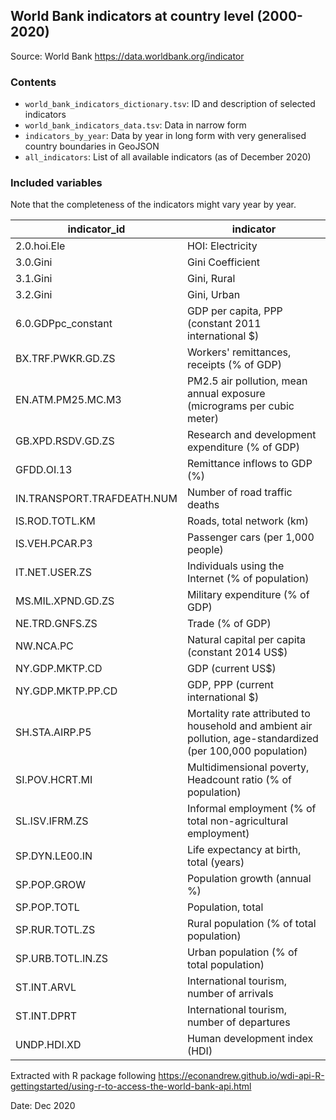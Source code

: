 ## World Bank indicators at country level (2000-2020)

Source: World Bank https://data.worldbank.org/indicator

### Contents

- `world_bank_indicators_dictionary.tsv`: ID and description of selected indicators
- `world_bank_indicators_data.tsv`: Data in narrow form
- `indicators_by_year`: Data by year in long form with very generalised country boundaries in GeoJSON
- `all_indicators`: List of all available indicators (as of December 2020)

### Included variables

Note that the completeness of the indicators might vary year by year.

|   indicator_id                |   indicator                                                                                                    |
|-------------------------------|----------------------------------------------------------------------------------------------------------------|
|   2.0.hoi.Ele                 |   HOI: Electricity                                                                                             |
|   3.0.Gini                    |   Gini Coefficient                                                                                             |
|   3.1.Gini                    |   Gini, Rural                                                                                                  |
|   3.2.Gini                    |   Gini, Urban                                                                                                  |
|   6.0.GDPpc_constant          |   GDP per capita, PPP (constant 2011 international $)                                                          |
|   BX.TRF.PWKR.GD.ZS           |   Workers' remittances, receipts (% of GDP)                                                                    |
|   EN.ATM.PM25.MC.M3           |   PM2.5 air pollution, mean annual exposure (micrograms per cubic meter)                                       |
|   GB.XPD.RSDV.GD.ZS           |   Research and development expenditure (% of GDP)                                                              |
|   GFDD.OI.13                  |   Remittance inflows to GDP (%)                                                                                |
|   IN.TRANSPORT.TRAFDEATH.NUM  |   Number of road traffic deaths                                                                                |
|   IS.ROD.TOTL.KM              |   Roads, total network (km)                                                                                    |
|   IS.VEH.PCAR.P3              |   Passenger cars (per 1,000 people)                                                                            |
|   IT.NET.USER.ZS              |   Individuals using the Internet (% of population)                                                             |
|   MS.MIL.XPND.GD.ZS           |   Military expenditure (% of GDP)                                                                              |
|   NE.TRD.GNFS.ZS              |   Trade (% of GDP)                                                                                             |
|   NW.NCA.PC                   |   Natural capital per capita (constant 2014 US$)                                                               |
|   NY.GDP.MKTP.CD              |   GDP (current US$)                                                                                            |
|   NY.GDP.MKTP.PP.CD           |   GDP, PPP (current international $)                                                                           |
|   SH.STA.AIRP.P5              |   Mortality rate attributed to household and ambient air pollution, age-standardized (per 100,000 population)  |
|   SI.POV.HCRT.MI              |   Multidimensional poverty, Headcount ratio (% of population)                                                  |
|   SL.ISV.IFRM.ZS              |   Informal employment (% of total non-agricultural employment)                                                 |
|   SP.DYN.LE00.IN              |   Life expectancy at birth, total (years)                                                                      |
|   SP.POP.GROW                 |   Population growth (annual %)                                                                                 |
|   SP.POP.TOTL                 |   Population, total                                                                                            |
|   SP.RUR.TOTL.ZS              |   Rural population (% of total population)                                                                     |
|   SP.URB.TOTL.IN.ZS           |   Urban population (% of total population)                                                                     |
|   ST.INT.ARVL                 |   International tourism, number of arrivals                                                                    |
|   ST.INT.DPRT                 |   International tourism, number of departures                                                                  |
|   UNDP.HDI.XD                 |   Human development index (HDI)                                                                                |

Extracted with R package following 
https://econandrew.github.io/wdi-api-R-gettingstarted/using-r-to-access-the-world-bank-api.html

Date: Dec 2020